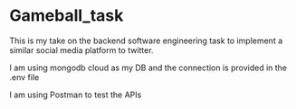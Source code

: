 # Gameball_task
 
This is my take on the backend software engineering task to implement a similar social media platform to twitter.

I am using mongodb cloud as my DB and the connection is provided in the .env file

I am using Postman to test the APIs
